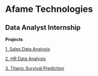 # Afame Technologies

## Data Analyst Internship

**Projects**

[1. Sales Data Analysis]()

[2. HR Data Analysis]()

[3. Titanic Survival Prediction]()
